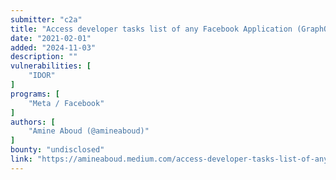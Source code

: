 ```yaml
---
submitter: "c2a"
title: "Access developer tasks list of any Facebook Application (GraphQL IDOR)"
date: "2021-02-01"
added: "2024-11-03"
description: ""
vulnerabilities: [
    "IDOR"
]
programs: [
    "Meta / Facebook"
]
authors: [
    "Amine Aboud (@amineaboud)"
]
bounty: "undisclosed"
link: "https://amineaboud.medium.com/access-developer-tasks-list-of-any-of-facebook-application-graphql-idor-62307c5e5b34"
---
```





